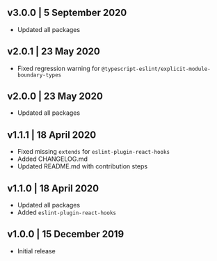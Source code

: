 ## v3.0.0 | 5 September 2020

- Updated all packages

## v2.0.1 | 23 May 2020

- Fixed regression warning for `@typescript-eslint/explicit-module-boundary-types`

## v2.0.0 | 23 May 2020

- Updated all packages

## v1.1.1 | 18 April 2020

- Fixed missing `extends` for `eslint-plugin-react-hooks`
- Added CHANGELOG.md
- Updated README.md with contribution steps

## v1.1.0 | 18 April 2020

- Updated all packages
- Added `eslint-plugin-react-hooks`

## v1.0.0 | 15 December 2019

- Initial release